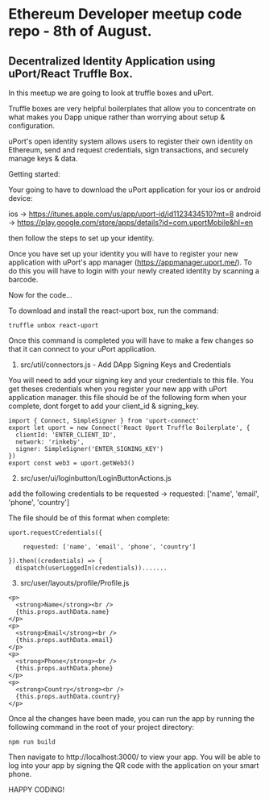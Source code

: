 # Ethereum Developer meetup code repo - 8th of August.

## Decentralized Identity Application using uPort/React Truffle Box.


In this meetup we are going to look at truffle boxes and uPort.


Truffle boxes are very helpful boilerplates that allow you to concentrate on what makes you Dapp unique rather than worrying about setup & configuration.

uPort's open identity system allows users to register their own identity on Ethereum, send and request credentials, sign transactions, and securely manage keys & data.


Getting started:


Your going to have to download the uPort application for your ios or android device:

ios -> https://itunes.apple.com/us/app/uport-id/id1123434510?mt=8
android -> https://play.google.com/store/apps/details?id=com.uportMobile&hl=en

then follow the steps to set up your identity.

Once you have set up your identity you will have to register your new application with uPort's app manager (https://appmanager.uport.me/). To do this you will have to login with your newly created identity by scanning a barcode.


Now for the code...

To download and install the react-uport box, run the command:

`truffle unbox react-uport`


Once this command is completed you will have to make a few changes so that it can connect to your uPort application.

1) src/util/connectors.js - Add DApp Signing Keys and Credentials

You will need to add your signing key and your credentials to this file. You get theses credentials when you register your new app with uPort application manager. this file should be of the following form when your complete, dont forget to add your client_id & signing_key.

```
import { Connect, SimpleSigner } from 'uport-connect'
export let uport = new Connect('React Uport Truffle Boilerplate', {
  clientId: 'ENTER_CLIENT_ID',
  network: 'rinkeby',
  signer: SimpleSigner('ENTER_SIGNING_KEY')
})
export const web3 = uport.getWeb3()
```


2) src/user/ui/loginbutton/LoginButtonActions.js

add the following credentials to be requested -> requested: ['name', 'email', 'phone', 'country']

The file should be of this format when complete:

```
uport.requestCredentials({

    requested: ['name', 'email', 'phone', 'country']

}).then((credentials) => {
  dispatch(userLoggedIn(credentials)).......

```

3) src/user/layouts/profile/Profile.js


```
<p>
  <strong>Name</strong><br />
  {this.props.authData.name}
</p>
<p>
  <strong>Email</strong><br />
  {this.props.authData.email}
</p>
<p>
  <strong>Phone</strong><br />
  {this.props.authData.phone}
</p>
<p>
  <strong>Country</strong><br />
  {this.props.authData.country}
</p>
```



Once al the changes have been made, you can run the app by running the following command in the root of your project directory:

`npm run build`

Then navigate to http://localhost:3000/ to view your app. You will be able to log into your app by signing the QR code with the application on your smart phone.


HAPPY CODING!
